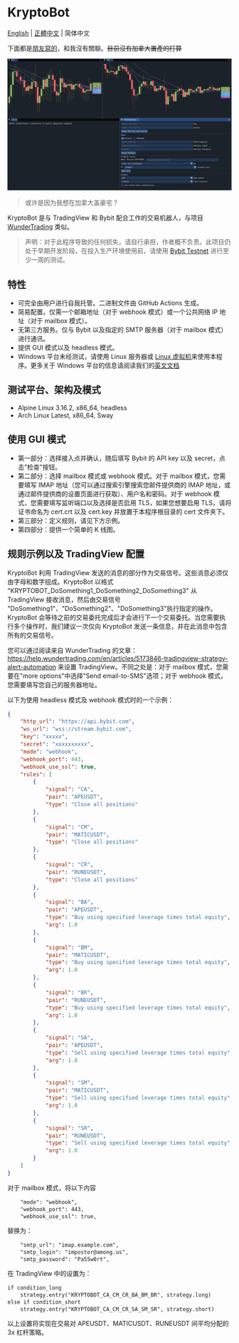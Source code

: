 # KryptoBot

[English](https://github.com/Nootm/KryptoBot/blob/main/README.md) | [正體中文](https://github.com/Nootm/KryptoBot/blob/main/README_ZHT.md) | 简体中文

下面都是[朋友寫的](https://github.com/hiDandelion)，和我沒有關聯。~~目前沒有加拿大置產的打算~~

![Interface](https://raw.githubusercontent.com/Nootm/KryptoBot/master/gui.jpg)

> 或许是因为我想在加拿大盖豪宅？

KryptoBot 是与 TradingView 和 Bybit 配合工作的交易机器人，与项目 [WunderTrading](https://wundertrading.com/en) 类似。

> 声明：对于此程序导致的任何损失，请自行承担，作者概不负责。此项目仍处于早期开发阶段，在投入生产环境使用前，请使用 [Bybit Testnet](https://testnet.bybit.com/en-US/) 进行至少一周的测试。

## 特性
- 可完全由用户进行自我托管。二进制文件由 GitHub Actions 生成。
- 简易配置。仅需一个邮箱地址（对于 webhook 模式）或一个公共网络 IP 地址（对于 mailbox 模式）。
- 无第三方服务。仅与 Bybit 以及指定的 SMTP 服务器（对于 mailbox 模式）进行通讯。
- 提供 GUI 模式以及 headless 模式。
- Windows 平台未经测试，请使用 Linux 服务器或 [Linux 虚拟机](https://itsfoss.com/install-linux-in-virtualbox/)来使用本程序。更多关于 Windows 平台的信息请阅读我们的[英文文档](https://github.com/Nootm/KryptoBot/blob/main/README.md)

## 测试平台、架构及模式
- Alpine Linux 3.16.2, x86_64, headless
- Arch Linux Latest, x86_64, Sway

## 使用 GUI 模式
- 第一部分：选择接入点并确认，随后填写 Bybit 的 API key 以及 secret，点击"检查"按钮。
- 第二部分：选择 mailbox 模式或 webhook 模式。对于 mailbox 模式，您需要填写 IMAP 地址（您可以通过搜索引擎搜索您邮件提供商的 IMAP 地址，或通过邮件提供商的设置页面进行获取）、用户名和密码。对于 webhook 模式，您需要填写监听端口以及选择是否启用 TLS，如果您想要启用 TLS，请将证书命名为 cert.crt 以及 cert.key 并放置于本程序根目录的 cert 文件夹下。
- 第三部分：定义规则，请见下方示例。
- 第四部分：提供一个简单的 K 线图。

## 规则示例以及 TradingView 配置

KryptoBot 利用 TradingView 发送的消息的部分作为交易信号。这些消息必须仅由字母和数字组成。KryptoBot 以格式 "KRYPTOBOT_DoSomething1_DoSomething2_DoSomething3" 从 TradingView 接收消息，然后由交易信号 "DoSomething1"、"DoSomething2"、"DoSomething3"执行指定的操作。KryptoBot 会等待之前的交易委托完成后才会进行下一个交易委托。当您需要执行多个操作时，我们建议一次仅向 KryptoBot 发送一条信息，并在此消息中包含所有的交易信号。

您可以通过阅读来自 WunderTrading 的文章：https://help.wundertrading.com/en/articles/5173846-tradingview-strategy-alert-automation 来设置 TradingView。不同之处是：对于 mailbox 模式，您需要在"more options"中选择"Send email-to-SMS"选项；对于 webhook 模式，您需要填写您自己的服务器地址。

以下为使用 headless 模式及 webhook 模式时的一个示例：
```json
{
    "http_url": "https://api.bybit.com",
    "ws_url": "wss://stream.bybit.com",
    "key": "xxxxx",
    "secret": "xxxxxxxxxx",
    "mode": "webhook",
    "webhook_port": 443,
    "webhook_use_ssl": true,
    "rules": [
        {
            "signal": "CA",
            "pair": "APEUSDT",
            "type": "Close all positions"
        },
        {
            "signal": "CM",
            "pair": "MATICUSDT",
            "type": "Close all positions"
        },
        {
            "signal": "CR",
            "pair": "RUNEUSDT",
            "type": "Close all positions"
        },
        {
            "signal": "BA",
            "pair": "APEUSDT",
            "type": "Buy using specified leverage times total equity",
            "arg": 1.0
        },
        {
            "signal": "BM",
            "pair": "MATICUSDT",
            "type": "Buy using specified leverage times total equity",
            "arg": 1.0
        },
        {
            "signal": "BR",
            "pair": "RUNEUSDT",
            "type": "Buy using specified leverage times total equity",
            "arg": 1.0
        },
        {
            "signal": "SA",
            "pair": "APEUSDT",
            "type": "Sell using specified leverage times total equity",
            "arg": 1.0
        },
        {
            "signal": "SM",
            "pair": "MATICUSDT",
            "type": "Sell using specified leverage times total equity",
            "arg": 1.0
        },
        {
            "signal": "SR",
            "pair": "RUNEUSDT",
            "type": "Sell using specified leverage times total equity",
            "arg": 1.0
        }
    ]
}
```

对于 mailbox 模式，将以下内容

```
    "mode": "webhook",
    "webhook_port": 443,
    "webhook_use_ssl": true,
```

替换为：

```
    "smtp_url": "imap.example.com",
    "smtp_login": "impostor@among.us",
    "smtp_password": "Pa55w0rt",
```

在 TradingView 中的设置为：

```
if condition_long
    strategy.entry("KRYPTOBOT_CA_CM_CR_BA_BM_BR", strategy.long)
else if condition_short
    strategy.entry("KRYPTOBOT_CA_CM_CR_SA_SM_SR", strategy.short)
```

以上设置将实现在交易对 APEUSDT、MATICUSDT、RUNEUSDT 间平均分配的 3x 杠杆策略。
